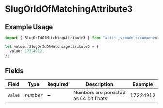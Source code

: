 # SlugOrIdOfMatchingAttribute3

## Example Usage

```typescript
import { SlugOrIdOfMatchingAttribute3 } from "attio-js/models/components";

let value: SlugOrIdOfMatchingAttribute3 = {
  value: 17224912,
};
```

## Fields

| Field                                   | Type                                    | Required                                | Description                             | Example                                 |
| --------------------------------------- | --------------------------------------- | --------------------------------------- | --------------------------------------- | --------------------------------------- |
| `value`                                 | *number*                                | :heavy_minus_sign:                      | Numbers are persisted as 64 bit floats. | 17224912                                |